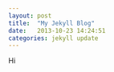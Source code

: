 ```yaml
---
layout: post
title:  "My Jekyll Blog"
date:   2013-10-23 14:24:51
categories: jekyll update
---
```


Hi
